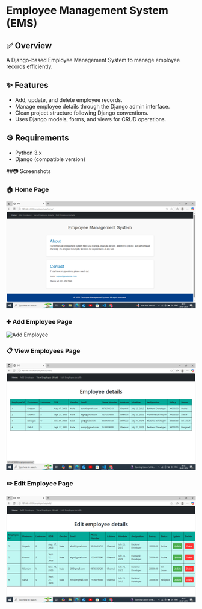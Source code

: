 # Employee Management System (EMS)

## ✅ Overview
A Django-based Employee Management System to manage employee records efficiently.

## ✨ Features
- Add, update, and delete employee records.
- Manage employee details through the Django admin interface.
- Clean project structure following Django conventions.
- Uses Django models, forms, and views for CRUD operations.

## ⚙️ Requirements
- Python 3.x
- Django (compatible version)

##📷 Screenshots
### 🏠 Home Page
![Home Page](Images/homepage.png)

### ➕ Add Employee Page
![Add Employee](Images/addpage.png)

### 📋 View Employees Page
![View Employees](Images/viewpage.png)

### ✏️ Edit Employee Page
![Edit Employee](Images/editpage.png)

